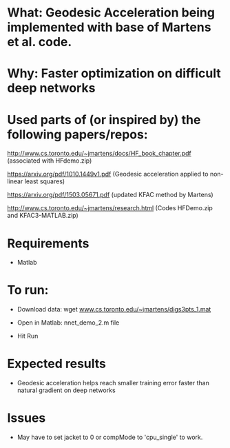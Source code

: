 # What: Geodesic Acceleration being implemented with base of Martens et al. code.

# Why: Faster optimization on difficult deep networks

# Used parts of (or inspired by) the following papers/repos:

http://www.cs.toronto.edu/~jmartens/docs/HF_book_chapter.pdf (associated with HFdemo.zip)

https://arxiv.org/pdf/1010.1449v1.pdf (Geodesic acceleration applied to non-linear least squares)

https://arxiv.org/pdf/1503.05671.pdf (updated KFAC method by Martens)

http://www.cs.toronto.edu/~jmartens/research.html (Codes HFDemo.zip and KFAC3-MATLAB.zip)


# Requirements

* Matlab

# To run:

* Download data: wget www.cs.toronto.edu/~jmartens/digs3pts_1.mat

* Open in Matlab: nnet_demo_2.m file

* Hit Run

# Expected results

* Geodesic acceleration helps reach smaller training error faster than natural gradient on deep networks

# Issues

* May have to set jacket to 0 or compMode to 'cpu_single' to work.
